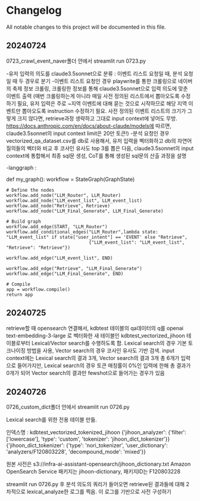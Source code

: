 # Changelog

All notable changes to this project will be documented in this file.

## 20240724
0723_crawl_event_naver폴더 안에서 streamlit run 0723.py

-유저 입력의 의도를 claude3.5sonnet으로 분류 : 이벤트 리스트 요청일 때, 분석 요청일 때 두 경우로 분기
-이벤트 리스트 요청인 경우 playwrite를 통한 크롤링으로 네이버의 축제 정보 크롤링, 크롤링한 정보를 통해 claude3.5sonnet으로 입력 의도에 맞춘 이벤트 출력
(매번 크롤링하는게 아니라 매일 사전 정의된 리스트에서 뽑아오도록 수정하기 필요, 유저 입력은 주로 ~지역 이벤트에 대해 묻는 것으로 시작하므로 해당 지역 이벤트만 뽑아오도록 instruction 수정하기 필요. 사전 정의된 이벤트 리스트의 크기가 그렇게 크지 않다면, retrieve과정 생략하고 그대로 input context에 넣어도 무방.
https://docs.anthropic.com/en/docs/about-claude/models에 따르면, claude3.5sonnet의 input context limit은 20만 토큰!)
-분석 요청인 경우 vectorized_qa_dataset.csv를 db로 사용해서, 유저 입력을 벡터화하고 db의 자연어 질의들의 벡터와 비교 후 코사인 유사도 top 3를 뽑은 다음, claude3.5sonnet의
input context에 통합해서 최종 sql문 생성, CoT를 통해 생성된 sql문의 산출 과정을 설명 

-langgraph : 

def my_graph():
    workflow = StateGraph(GraphState)

    # Define the nodes
    workflow.add_node("LLM_Router", LLM_Router)
    workflow.add_node("LLM_event_list", LLM_event_list)
    workflow.add_node("Retrieve", Retrieve) 
    workflow.add_node("LLM_Final_Generate", LLM_Final_Generate)  

    # Build graph
    workflow.add_edge(START, "LLM_Router")
    workflow.add_conditional_edges("LLM_Router",lambda state: "LLM_event_list" if state["user_intent"] == 'EVENT' else "Retrieve", 
                                   {"LLM_event_list": "LLM_event_list", "Retrieve": "Retrieve"}) 

    workflow.add_edge("LLM_event_list", END)

    workflow.add_edge("Retrieve", "LLM_Final_Generate")
    workflow.add_edge("LLM_Final_Generate", END)

    # Compile
    app = workflow.compile()
    return app

## 20240725

retrieve할 때 opensearch 연결해서,
kdbtest 테이블의 qa데이터의 q를 openai text-embedding-3-large 로 벡터화한 새 테이블인 
kdbtest_vectorized_jihoon 테이블로부터 Lexical/Vector search를 수행하도록 함.
Lexical search의 경우 기본 토크나이징 방법을 사용, Vector search의 경우 코사인 유사도 기반 검색.
input context에는 Lexical search의 결과 3개, Vector search의 결과 3개 총 6개가 입력으로 들어가지만,
Lexical search의 경우 토큰 매칭률이 0%인 입력에 한해 총 결과가 0개가 되어 Vector search의 결과만 fewshot으로 들어가는 경우가 있음

## 20240726

0726_custom_dict폴더 안에서 streamlit run 0726.py

Lexical search를 위한 전용 테이블 만듦.

인덱스명 : kdbtest_vectorized_tokenized_jihoon
{'jihoon_analyzer': {'filter': ['lowercase'], 'type': 'custom', 'tokenizer': 'jihoon_dict_tokenizer'}}
{'jihoon_dict_tokenizer': {'type': 'nori_tokenizer', 'user_dictionary': 'analyzers/F120803228', 'decompound_mode': 'mixed'}}

원본 사전은 s3://infra-ai-assistant-opensearch/jihoon_dictionary.txt 
Amazon OpenSearch Service 패키지는 jihoon-dictionary, 패키지ID는 F120803228

streamlit run 0726.py 후 분석 의도의 쿼리가 들어오면 retrieve된 결과들에 대해 2차적으로 lexical_analyze한 로그를 찍음.
이 로그를 기반으로 사전 구성하기
